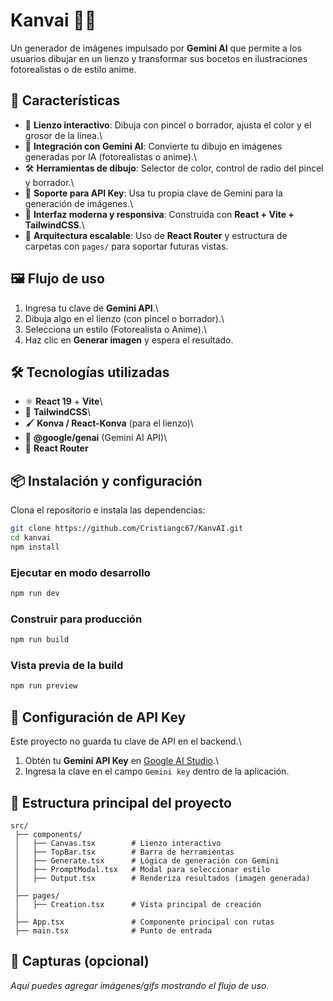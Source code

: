 # Kanvai 🎨✨

Un generador de imágenes impulsado por **Gemini AI** que permite a los
usuarios dibujar en un lienzo y transformar sus bocetos en ilustraciones
fotorealistas o de estilo anime.

## 🚀 Características

- 🎨 **Lienzo interactivo**: Dibuja con pincel o borrador, ajusta el
  color y el grosor de la línea.\
- 🤖 **Integración con Gemini AI**: Convierte tu dibujo en imágenes
  generadas por IA (fotorealistas o anime).\
- 🛠️ **Herramientas de dibujo**: Selector de color, control de radio
  del pincel y borrador.\
- 🔑 **Soporte para API Key**: Usa tu propia clave de Gemini para la
  generación de imágenes.\
- 📱 **Interfaz moderna y responsiva**: Construida con **React +
  Vite + TailwindCSS**.\
- 📂 **Arquitectura escalable**: Uso de **React Router** y estructura
  de carpetas con `pages/` para soportar futuras vistas.

## 🖼️ Flujo de uso

1.  Ingresa tu clave de **Gemini API**.\
2.  Dibuja algo en el lienzo (con pincel o borrador).\
3.  Selecciona un estilo (Fotorealista o Anime).\
4.  Haz clic en **Generar imagen** y espera el resultado.

## 🛠️ Tecnologías utilizadas

- ⚛️ **React 19** + **Vite**\
- 🎨 **TailwindCSS**\
- 🖌️ **Konva / React-Konva** (para el lienzo)\
- 🤖 **@google/genai** (Gemini AI API)\
- 🧭 **React Router**

## 📦 Instalación y configuración

Clona el repositorio e instala las dependencias:

```bash
git clone https://github.com/Cristiangc67/KanvAI.git
cd kanvai
npm install
```

### Ejecutar en modo desarrollo

```bash
npm run dev
```

### Construir para producción

```bash
npm run build
```

### Vista previa de la build

```bash
npm run preview
```

## 🔑 Configuración de API Key

Este proyecto no guarda tu clave de API en el backend.\

1. Obtén tu **Gemini API Key** en [Google AI
   Studio](https://aistudio.google.com/).\
2. Ingresa la clave en el campo `Gemini key` dentro de la aplicación.

## 📂 Estructura principal del proyecto

    src/
     ├── components/
     │   ├── Canvas.tsx        # Lienzo interactivo
     │   ├── TopBar.tsx        # Barra de herramientas
     │   ├── Generate.tsx      # Lógica de generación con Gemini
     │   ├── PromptModal.tsx   # Modal para seleccionar estilo
     │   ├── Output.tsx        # Renderiza resultados (imagen generada)
     │
     ├── pages/
     │   ├── Creation.tsx      # Vista principal de creación
     │
     ├── App.tsx               # Componente principal con rutas
     ├── main.tsx              # Punto de entrada

## 📸 Capturas (opcional)

_Aquí puedes agregar imágenes/gifs mostrando el flujo de uso._
